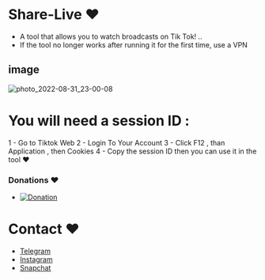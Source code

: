 # Share-Live ❤

- A tool that allows you to watch broadcasts on Tik Tok! ..
- If the tool no longer works after running it for the first time, use a VPN 

## image 

![photo_2022-08-31_23-00-08](https://user-images.githubusercontent.com/84299287/187771861-8acea823-8cfd-4fda-929a-115151f5cf3f.jpg)

# You will need a session ID :
   1 - Go to Tiktok Web
   2 - Login To Your Account
   3 - Click F12 , than Application , then Cookies 
   4 - Copy the session ID then you can use it in the tool ❤
   

### Donations ❤
- [![Donation](https://img.shields.io/badge/bitcoin-donate-yellow.svg)](https://www.up-00.com/i/00230/f3redhkz0pf8.jpg)

# Contact ❤
- [Telegram](https://t.me/ik48x)
- [Instagram](https://www.instagram.com/j4s_8/)
- [Snapchat](https://www.snapchat.com/add/j4s_8)
